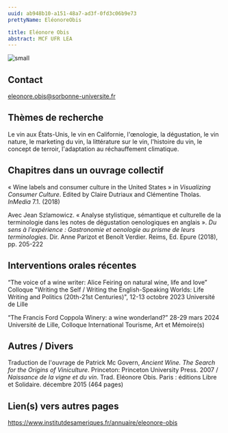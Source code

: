 ```yaml
---
uuid: ab948b10-a151-48a7-ad3f-0fd3c06b9e73
prettyName: EléonoreObis

title: Eléonore Obis
abstract: MCF UFR LEA
---
```


![small](Obis_Eleonore.jpg)

## Contact

 eleonore.obis@sorbonne-universite.fr

## Thèmes de recherche

 Le vin aux États-Unis, le vin en Californie, l'œnologie, la dégustation, le vin nature, le marketing du vin, la littérature sur le vin, l'histoire du vin, le concept de terroir, l'adaptation au réchauffement climatique.

## Chapitres dans un ouvrage collectif

 « Wine labels and consumer culture in the United States » in *Visualizing Consumer Culture*. Edited by Claire Dutriaux and Clémentine Tholas. *InMedia* 7.1. (2018)

Avec Jean Szlamowicz. « Analyse stylistique, sémantique et culturelle de la terminologie dans les notes de dégustation oenologiques en anglais ». *Du sens à l'expérience : Gastronomie et oenologie au prisme de leurs terminologies*. Dir. Anne Parizot et Benoît Verdier. Reims, Ed. Epure (2018), pp. 205-222

## Interventions orales récentes

 “The voice of a wine writer: Alice Feiring on natural wine, life and love” Colloque "Writing the Self / Writing the English-Speaking Worlds: Life Writing and Politics (20th-21st Centuries)", 12-13 octobre 2023 Université de Lille 

“The Francis Ford Coppola Winery: a wine wonderland?” 28-29 mars 2024 Université de Lille, Colloque International Tourisme, Art et Mémoire(s)

## Autres / Divers

 Traduction de l'ouvrage de Patrick Mc Govern, *Ancient Wine. The Search for the Origins of Viniculture*. Princeton: Princeton University Press. 2007 / *Naissance de la vigne et du vin*. Trad. Eléonore Obis. Paris : éditions Libre et Solidaire. décembre 2015 (464 pages)

## Lien(s) vers autres pages

 https://www.institutdesameriques.fr/annuaire/eleonore-obis

